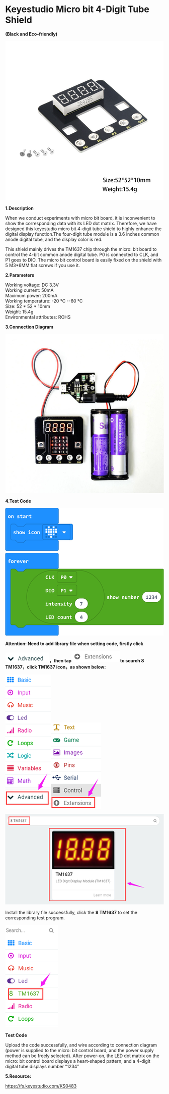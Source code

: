 # **Keyestudio Micro bit 4-Digit Tube Shield**

**(Black and Eco-friendly)**

![ks0483-2](KS0483/media/8127563aa1be153fd7037b62591da9c3.jpeg)

**1.Description**

When we conduct experiments with micro bit board, it is inconvenient to show the
corresponding data with its LED dot matrix. Therefore, we have designed this
keyestudio micro bit 4-digit tube shield to highly enhance the digital display
function.The four-digit tube module is a 3.6 inches common anode digital tube,
and the display color is red.

This shield mainly drives the TM1637 chip through the micro: bit board to
control the 4-bit common anode digital tube. P0 is connected to CLK, and P1 goes
to DIO. The micro bit control board is easily fixed on the shield with 5 M3\*6MM
flat screws if you use it.

**2.Parameters**

Working voltage: DC 3.3V  
Working current: 50mA  
Maximum power: 200mA  
Working temperature: -20 ℃ --60 ℃  
Size: 52 \* 52 \* 10mm  
Weight: 15.4g  
Environmental attributes: ROHS

**3.Connection Diagram**

![KS0083sy.](KS0483/media/c3577b8f8423b8091e9029f1b80b39da.jpeg)

**4.Test Code**

![microbit-KS0483](KS0483/media/142d01e7e537faab9a3d5d88b13e2904.png)

**Attention: Need to add library file when setting code, firstly click**

**![](KS0483/media/a6081e9cfc26829616dafe1b00a38533.png)，then
tap![](KS0483/media/891a64b9c01d834c5e2508d685eb1247.png)to search 8 TM1637，click
TM1637 icon，as shown below:**

![](KS0483/media/aba5488404298ab3cd999bffd79b1ef1.png)![](KS0483/media/695005c3bc733bcf5e502d0cdb49770f.png)

![](KS0483/media/f9d728cde2d76160c416fab466950eb3.png)

Install the library file successfully, click the **8 TM1637** to set the
corresponding test program.

![](KS0483/media/a257886488e1630e7c978290ac169a5c.png)

**Test Code**

Upload the code successfully, and wire according to connection diagram (power is
supplied to the micro: bit control board, and the power supply method can be
freely selected). After power-on, the LED dot matrix on the micro: bit control
board displays a heart-shaped pattern, and a 4-digit digital tube displays
number “1234”

**5.Resource:**

https://fs.keyestudio.com/KS0483

